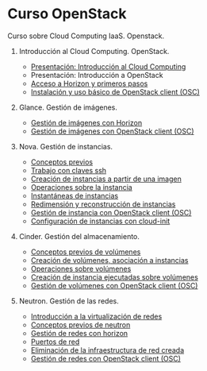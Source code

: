 # Curso OpenStack

Curso sobre Cloud Computing IaaS. Openstack.

1. Introducción al Cloud Computing. OpenStack.
	* [Presentación: Introducción al Cloud Computing](https://raw.githubusercontent.com/josedom24/presentaciones/main/hlc/cloudcomputing.pdf)
    * Presentación: Introducción a OpenStack
    * [Acceso a Horizon y primeros pasos](modulo1/horizon.md)
    * [Instalación y uso básico de OpenStack client (OSC)](modulo1/osc.md)

2. Glance. Gestión de imágenes.
	* [Gestión de imágenes con Horizon](modulo2/imagen_horizon.md)
	* [Gestión de imágenes con OpenStack client (OSC)](modulo2/imagen_osc.md)
3. Nova. Gestión de instancias.
	* [Conceptos previos](modulo3/conceptos_previos.md)
	* [Trabajo con claves ssh](modulo3/claves_ssh.md)
	* [Creación de instancias a partir de una imagen](modulo3/instancias.md)
	* [Operaciones sobre la instancia](modulo3/operaciones.md)
	* [Instantáneas de instancias](modulo3/instantaneas.md)
	* [Redimensión y reconstrucción de instancias](modulo3/redimension.md)
	* [Gestión de instancia con OpenStack client (OSC)](modulo3/osc_nova.md)
	* [Configuración de instancias con cloud-init](modulo3/cloudinit.md)
4. Cinder. Gestión del almacenamiento.
	* [Conceptos previos de volúmenes](modulo4/conceptos_previos.md)
	* [Creación de volúmenes, asociación a instancias](modulo4/volumen.md)
	* [Operaciones sobre volúmenes](modulo4/operaciones.md)
	* [Creación de instancia ejecutadas sobre volúmenes](modulo4/instancias_volumen.md)
	* [Gestión de volúmenes con OpenStack client (OSC)](modulo4/osc_cinder.md)
5. Neutron. Gestión de las redes.
	* [Introducción a la virtualización de redes](modulo5/introduccion.md)
	* [Conceptos previos de neutron](modulo5/conceptos_previos.md)
	* [Gestión de redes con horizon](modulo5/gestion.md)
	* [Puertos de red](modulo5/puertos.md)
	* [Eliminación de la infraestructura de red creada](modulo5/borrar.md)
	* [Gestión de redes con OpenStack client (OSC)](modulo5/osc_neutron.md)
